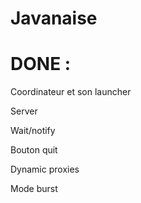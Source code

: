 # Javanaise

# DONE :


Coordinateur et son launcher

Server 

Wait/notify

Bouton quit

Dynamic proxies

Mode burst
